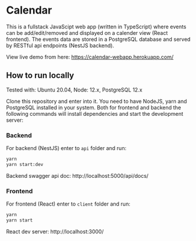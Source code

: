 # Calendar

This is a fullstack JavaScipt web app (written in TypeScript) where events can be add/edit/removed and displayed on a calender view (React frontend). The events data are stored in a PostgreSQL database and served by RESTful api endpoints (NestJS backend).

View live demo from here: https://calendar-webapp.herokuapp.com/

## How to run locally

Tested with: Ubuntu 20.04, Node: 12.x, PostgreSQL 12.x

Clone this repository and enter into it. You need to have NodeJS, yarn and PostgreSQL installed in your system. Both for frontend and backend the following commands will install dependencies and start the development server:

### Backend
For backend (NestJS) enter to `api` folder and run:

```bash
yarn
yarn start:dev
```
Backend swagger api doc: http://localhost:5000/api/docs/

### Frontend
For frontend (React) enter to `client` folder and run:

```bash
yarn
yarn start
```
React dev server: http://localhost:3000/